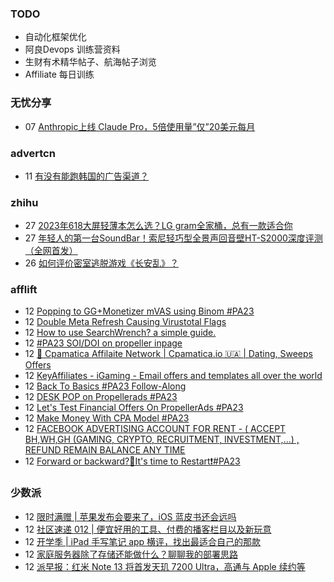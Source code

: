 ### TODO
-  自动化框架优化
-  阿良Devops 训练营资料
-  生财有术精华帖子、航海帖子浏览
-  Affiliate 每日训练

### 无忧分享
<!-- ruyo:START -->
-  07 [Anthropic上线 Claude Pro，5倍使用量”仅”20美元每月](https://51.ruyo.net/18472.html)<!-- ruyo:END -->

### advertcn
<!-- advertcn:START -->
-  11 [有没有能跑韩国的广告渠道？](https://www.advertcn.com/forum.php?mod=viewthread&tid=112046)<!-- advertcn:END -->

### zhihu
<!-- zhihu:START -->
-  27 [2023年618大屏轻薄本怎么选？LG gram全家桶，总有一款适合你](http://zhuanlan.zhihu.com/p/632641888?utm_campaign=rss&utm_medium=rss&utm_source=rss&utm_content=title)
-  27 [年轻人的第一台SoundBar！索尼轻巧型全景声回音壁HT-S2000深度评测（全网首发）](http://zhuanlan.zhihu.com/p/630990296?utm_campaign=rss&utm_medium=rss&utm_source=rss&utm_content=title)
-  26 [如何评价密室逃脱游戏《长安乱》？](http://www.zhihu.com/question/563950552/answer/3045961312?utm_campaign=rss&utm_medium=rss&utm_source=rss&utm_content=title)<!-- zhihu:END -->

### afflift
<!-- afflift:START -->
-  12 [Popping to GG+Monetizer mVAS using Binom #PA23](https://afflift.com/f/threads/popping-to-gg-monetizer-mvas-using-binom-pa23.11614/)
-  12 [Double Meta Refresh Causing Virustotal Flags](https://afflift.com/f/threads/double-meta-refresh-causing-virustotal-flags.11617/)
-  12 [How to use SearchWrench? a simple guide.](https://afflift.com/f/threads/how-to-use-searchwrench-a-simple-guide.552/)
-  12 [#PA23 SOI/DOI on propeller inpage](https://afflift.com/f/threads/pa23-soi-doi-on-propeller-inpage.11551/)
-  12 [💸 Cpamatica Affilaite Network | Cpamatica.io 🇺🇦 | Dating, Sweeps Offers](https://afflift.com/f/threads/%F0%9F%92%B8-cpamatica-affilaite-network-cpamatica-io-%F0%9F%87%BA%F0%9F%87%A6-dating-sweeps-offers.8489/)
-  12 [KeyAffiliates - iGaming - Email offers and templates all over the world](https://afflift.com/f/threads/keyaffiliates-igaming-email-offers-and-templates-all-over-the-world.11618/)
-  12 [Back To Basics #PA23 Follow-Along](https://afflift.com/f/threads/back-to-basics-pa23-follow-along.11597/)
-  12 [DESK POP on Propellerads #PA23](https://afflift.com/f/threads/desk-pop-on-propellerads-pa23.11579/)
-  12 [Let&#39;s Test Financial Offers On PropellerAds #PA23](https://afflift.com/f/threads/lets-test-financial-offers-on-propellerads-pa23.11558/)
-  12 [Make Money With CPA Model #PA23](https://afflift.com/f/threads/make-money-with-cpa-model-pa23.11554/)
-  12 [FACEBOOK ADVERTISING ACCOUNT FOR RENT - &lpar; ACCEPT BH,WH,GH &lpar;GAMING, CRYPTO, RECRUITMENT, INVESTMENT,...&rpar; , REFUND REMAIN BALANCE ANY TIME](https://afflift.com/f/threads/facebook-advertising-account-for-rent-accept-bh-wh-gh-gaming-crypto-recruitment-investment-refund-remain-balance-any-time.11161/)
-  12 [Forward or backward?🥺It&#39;s time to Restart❗#PA23](https://afflift.com/f/threads/forward-or-backward-%F0%9F%A5%BAits-time-to-restart%E2%9D%97-pa23.11550/)<!-- afflift:END -->

### 少数派
<!-- sspai:START -->
-  12 [限时满赠 | 苹果发布会要来了，iOS 蓝皮书还会远吗](https://sspai.com/post/82880)
-  12 [社区速递 012 | 便宜好用的工具、付费的播客栏目以及新玩意](https://sspai.com/post/82869)
-  12 [开学季 | iPad 手写笔记 app 横评，找出最适合自己的那款](https://sspai.com/post/82865)
-  12 [家庭服务器除了存储还能做什么？聊聊我的部署思路](https://sspai.com/post/82512)
-  12 [派早报：红米 Note 13 将首发天玑 7200 Ultra，高通与 Apple 续约等](https://sspai.com/post/82862)<!-- sspai:END -->
